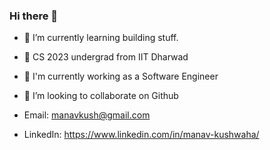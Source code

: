 ### Hi there 👋

- 🔭 I’m currently learning building stuff.
- 🌱 CS 2023 undergrad from IIT Dharwad
- 🌱 I'm currently working as a Software Engineer
- 👯 I’m looking to collaborate on Github
  
- Email: manavkush@gmail.com
- LinkedIn: https://www.linkedin.com/in/manav-kushwaha/
